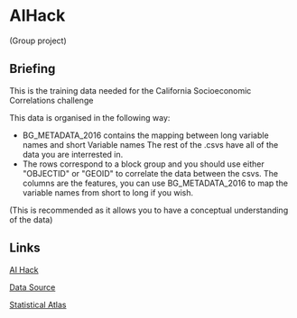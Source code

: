 # AIHack
(Group project)
## Briefing

This is the training data needed for the California Socioeconomic Correlations challenge

This data is organised in the following way: 

- BG_METADATA_2016 contains the mapping between long variable names and short Variable names
The rest of the .csvs have all of the data you are interrested in. 
- The rows correspond to a block group and you should use either "OBJECTID" or "GEOID" to correlate the data
between the csvs. The columns are the features, you can use BG_METADATA_2016 to map the variable names from 
short to long if you wish.

(This is recommended as it allows you to have a conceptual understanding of the data)

## Links

[AI Hack](http://aihack.org/)

[Data Source](https://www.census.gov/geo/maps-data/data/tiger.html)

[Statistical Atlas](https://statisticalatlas.com/state/California/Overview)
